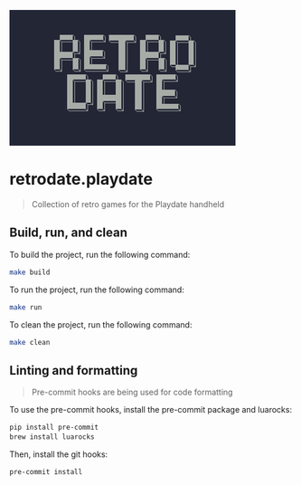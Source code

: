 ![menu](./src/images/retrodate.png)

# retrodate.playdate

> Collection of retro games for the Playdate handheld

## Build, run, and clean

To build the project, run the following command:

```bash
make build
```

To run the project, run the following command:

```bash
make run
```

To clean the project, run the following command:

```bash
make clean
```

## Linting and formatting

> Pre-commit hooks are being used for code formatting

To use the pre-commit hooks, install the pre-commit package and luarocks:

```bash
pip install pre-commit
brew install luarocks
```

Then, install the git hooks:

```bash
pre-commit install
```
